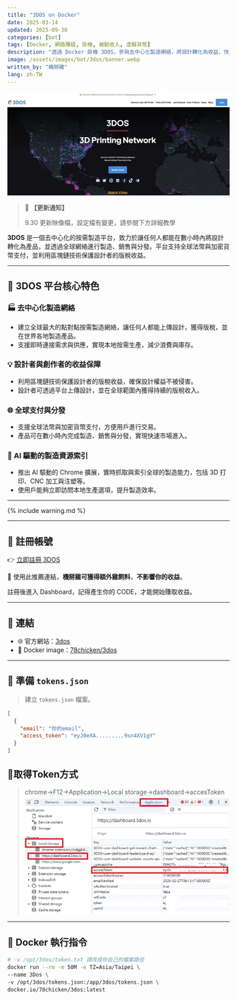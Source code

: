```yaml
---
title: "3DOS on Docker"
date: 2025-03-14
updated: 2025-09-30
categories: [bot]
tags: [Docker, 網路賺錢, 掛機, 被動收入, 虛擬貨幣]
description: "透過 Docker 掛機 3DOS，參與去中心化製造網絡，將設計轉化為收益，快速啟動僅需提供 token。"
image: /assets/images/bot/3dos/banner.webp
written_by: "機掰雞"
lang: zh-TW
---
```


![3DOS 封面圖](/assets/images/bot/3dos/banner.webp)
> 📢 **【更新通知】**
>
> 9.30 更新映像檔，設定檔有變更，請參閱下方詳細教學

**3DOS** 是一個去中心化的按需製造平台，致力於讓任何人都能在數小時內將設計轉化為產品，並透過全球網絡進行製造、銷售與分發。平台支持全球法幣與加密貨幣支付，並利用區塊鏈技術保護設計者的版稅收益。

---

## 🌟 3DOS 平台核心特色

### 🏭 去中心化製造網絡
- 建立全球最大的點對點按需製造網絡，讓任何人都能上傳設計，獲得版稅，並在世界各地製造產品。
- 支援即時連接需求與供應，實現本地按需生產，減少浪費與庫存。

### 💡 設計者與創作者的收益保障
- 利用區塊鏈技術保護設計者的版稅收益，確保設計權益不被侵害。
- 設計者可透過平台上傳設計，並在全球範圍內獲得持續的版稅收入。

### 🌐 全球支付與分發
- 支援全球法幣與加密貨幣支付，方便用戶進行交易。
- 產品可在數小時內完成製造、銷售與分發，實現快速市場進入。

### 🤖 AI 驅動的製造資源索引
- 推出 AI 驅動的 Chrome 擴展，實時抓取與索引全球的製造能力，包括 3D 打印、CNC 加工與注塑等。
- 使用戶能夠立即訪問本地生產選項，提升製造效率。

---

{% include warning.md %}

---

## 📝 註冊帳號

👉 [立即註冊 3DOS](https://dashboard.3dos.io/register?ref_code=2e88ea)

🎉 使用此推薦連結，**機掰雞可獲得額外雞飼料**，**不影響你的收益**。

註冊後進入 Dashboard，記得產生你的 CODE，才能開始賺取收益。

---

## 🔗 連結

- 🌐 官方網站：[3dos](https://3dos.io/)
- 🐳 Docker image：[78chicken/3dos](https://hub.docker.com/r/78chicken/3dos)

---

## 📄 準備 `tokens.json`

> 建立 `tokens.json` 檔案。
```json
[
  {
    "email": "你的email",
    "access_token": "eyJ0eXA.........9sn4XV1gY"
  }
]

```
## 📄取得Token方式
> chrome->F12->Application->Local storage->dashboard->accesToken
![3DOS 封面圖](/assets/images/bot/3dos/img_2.webp)
---

## 🐳 Docker 執行指令

```bash
# -v /opt/3dos/token.txt 請改成你自己的檔案路徑
docker run --rm -m 50M -e TZ=Asia/Taipei \
--name 3Dos \
-v /opt/3dos/tokens.json:/app/3dos/tokens.json \
docker.io/78chicken/3dos:latest
```
